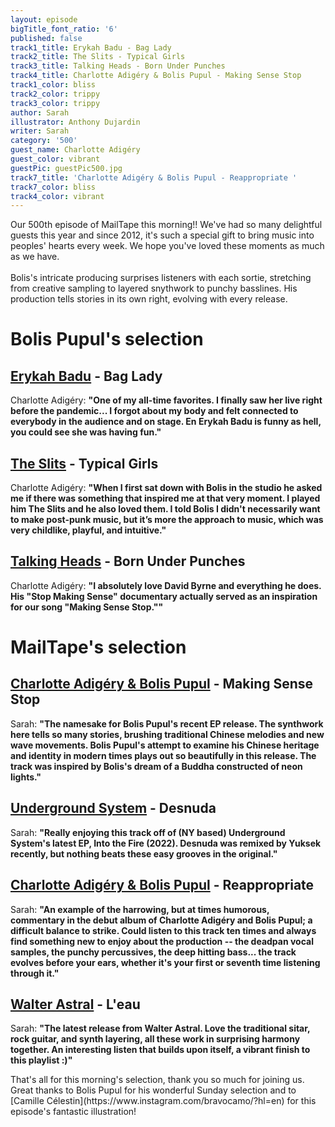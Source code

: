 ```yaml
---
layout: episode
bigTitle_font_ratio: '6'
published: false
track1_title: Erykah Badu - Bag Lady
track2_title: The Slits - Typical Girls
track3_title: Talking Heads - Born Under Punches
track4_title: Charlotte Adigéry & Bolis Pupul - Making Sense Stop
track1_color: bliss
track2_color: trippy
track3_color: trippy
author: Sarah
illustrator: Anthony Dujardin
writer: Sarah
category: '500'
guest_name: Charlotte Adigéry
guest_color: vibrant
guestPic: guestPic500.jpg
track7_title: 'Charlotte Adigéry & Bolis Pupul - Reappropriate '
track7_color: bliss
track4_color: vibrant
---
```

<p id="introduction"> Our 500th episode of MailTape this morning!! We've had so many delightful guests this year and since 2012, it's such a special gift to bring music into peoples' hearts every week. We hope you've loved these moments as much as we have. 
    <br><br>
Bolis's intricate producing surprises listeners with each sortie, stretching from creative sampling to layered snythwork to punchy basslines. His production tells stories in its own right, evolving with every release. 
</p>

# Bolis Pupul's selection

## [Erykah Badu](https://www.beck.com/) - Bag Lady
Charlotte Adigéry: **"**One of my all-time favorites. I finally saw her live right before the pandemic... I forgot about my body and felt connected to everybody in the audience and on stage. En Erykah Badu is funny as hell, you could see she was having fun.**"**

## [The Slits](https://www.discogs.com/artist/870-Armando) - Typical Girls
Charlotte Adigéry: **"**When I first sat down with Bolis in the studio he asked me if there was something that inspired me at that very moment. I played him The Slits and he also loved them. I told Bolis I didn't necessarily want to make post-punk music, but it’s more the approach to music, which was very childlike, playful, and intuitive.**"**

## [Talking Heads](https://www.officialprincemusic.com/) - Born Under Punches
Charlotte Adigéry: **"**I absolutely love David Byrne and everything he does. His "Stop Making Sense" documentary actually served as an inspiration for our song "Making Sense Stop."**"**

# MailTape's selection

## [Charlotte Adigéry & Bolis Pupul](https://charlotteandbolis.com/) - Making Sense Stop
Sarah: **"**The namesake for Bolis Pupul's recent EP release. The synthwork here tells so many stories, brushing traditional Chinese melodies and new wave movements. Bolis Pupul's attempt to examine his Chinese heritage and identity in modern times plays out so beautifully in this release. The track was inspired by Bolis's dream of a Buddha constructed of neon lights.**"**

## [Underground System](https://heavenlysweetness.bandcamp.com/album/into-the-fire-ep) - Desnuda
Sarah: **"**Really enjoying this track off of (NY based) Underground System's latest EP, Into the Fire (2022). Desnuda was remixed by Yuksek recently, but nothing beats these easy grooves in the original.**"**

## [Charlotte Adigéry & Bolis Pupul](https://charlotteandbolis.com/) - Reappropriate
Sarah: **"**An example of the harrowing, but at times humorous, commentary in the debut album of Charlotte Adigéry and Bolis Pupul; a difficult balance to strike. Could listen to this track ten times and always find something new to enjoy about the production -- the deadpan vocal samples, the punchy percussives, the deep hitting bass... the track evolves before your ears, whether it's your first or seventh time listening through it.**"**

## [Walter Astral](https://morsels.website/) - L'eau
Sarah: **"**The latest release from Walter Astral. Love the traditional sitar, rock guitar, and synth layering, all these work in surprising harmony together. An interesting listen that builds upon itself, a vibrant finish to this playlist :)**"**

<p id="outroduction">That's all for this morning's selection, thank you so much for joining us. Great thanks to Bolis Pupul for his wonderful Sunday selection and to [Camille Célestin](https://www.instagram.com/bravocamo/?hl=en) for this episode's fantastic illustration!</p>
